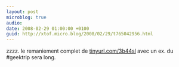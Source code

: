 ```yaml
---
layout: post
microblog: true
audio: 
date: 2008-02-29 01:00:00 +0100
guid: http://xtof.micro.blog/2008/02/29/t765042956.html
---
```

zzzz. le remaniement complet de [tinyurl.com/3b44sl](http://tinyurl.com/3b44sl) avec un ex. du #geektrip sera long.
